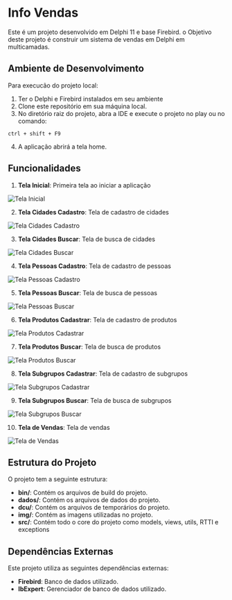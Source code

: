 # Info Vendas

Este é um projeto desenvolvido em Delphi 11 e base Firebird. o Objetivo deste projeto é construir um sistema de vendas em Delphi em multicamadas.

## Ambiente de Desenvolvimento

Para execucão do projeto local:

1. Ter o Delphi e Firebird instalados em seu ambiente
2. Clone este repositório em sua máquina local.
3. No diretório raiz do projeto, abra a IDE e execute o projeto no play ou no comando:

```
ctrl + shift + F9
```

4. A aplicação abrirá a tela home.

## Funcionalidades

1. **Tela Inicial**: Primeira tela ao iniciar a aplicação

![Tela Inicial](screenshots/home.png)

2. **Tela Cidades Cadastro**: Tela de cadastro de cidades

![Tela Cidades Cadastro](screenshots/cidades_cadastro.png)

3. **Tela Cidades Buscar**: Tela de busca de cidades

![Tela Cidades Buscar](screenshots/cidades_buscar.png)

4. **Tela Pessoas Cadastro**: Tela de cadastro de pessoas

![Tela Pessoas Cadastro](screenshots/pessoas_cadastrar.png)

5. **Tela Pessoas Buscar**: Tela de busca de pessoas

![Tela Pessoas Buscar](screenshots/pessoas_buscar.png)

6. **Tela Produtos Cadastrar**: Tela de cadastro de produtos

![Tela Produtos Cadastrar](screenshots/produtos_cadastrar.png)

7. **Tela Produtos Buscar**: Tela de busca de produtos

![Tela Produtos Buscar](screenshots/produtos_buscar.png)

8. **Tela Subgrupos Cadastrar**: Tela de cadastro de subgrupos

![Tela Subgrupos Cadastrar](screenshots/subgrupos_cadastrar.png)

9. **Tela Subgrupos Buscar**: Tela de busca de subgrupos

![Tela Subgrupos Buscar](screenshots/subgrupos_buscar.png)

10. **Tela de Vendas**: Tela de vendas 

![Tela de Vendas](screenshots/vendas.png)


## Estrutura do Projeto

O projeto tem a seguinte estrutura:

- **bin/**: Contém os arquivos de build do projeto.
- **dados/**: Contém os arquivos de dados do projeto.
- **dcu/**: Contém os arquivos de temporários do projeto.
- **img/**: Contém as imagens utilizadas no projeto.
- **src/**: Contém todo o core do projeto como models, views, utils, RTTI e exceptions

## Dependências Externas

Este projeto utiliza as seguintes dependências externas:

- **Firebird**: Banco de dados utilizado.
- **IbExpert**: Gerenciador de banco de dados utilizado.
